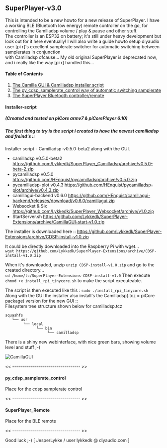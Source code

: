 ## SuperPlayer-v3.0

This is intended to be a new howto for a new release of SuperPlayer.
I have a working BLE (Bluetooth low energy) remote controller on the go, for controlling the Camilladsp volume / play & pause and other stuff.\
The controller is an ESP32 on battery; it's still under heavy development but look out for it here eventually!
I will also write a guide howto setup diyaudio user [pi r]'s excellent samplerate switcher for automatic switching between samplerates in conjunction\
with Camilladsp ofcause... My old original SuperPlayer is deprecated now, and i really like the way [pi r] handled this... 

#### Table of Contents
1. [The Camilla GUI & Camilladsp installer script](#Installer-script)
2. [The py_cdsp_samplerate_control way of automatic switching samplerate](#py_cdsp_samplerate_control)
3. [The SuperPlayer Bluetooth controller/remote](#SuperPlayer_Remote)


#### Installer-script 
##### (Created and tested on piCore armv7 & piCorePlayer 6.10)

##### The first thing to try is the script i created to have the newest camilladsp and freind's ::

Installer script - Camilladsp-v0.5.0-beta2 along with the GUI.

* camilladsp v0.5.0-beta2      https://github.com/Lykkedk/SuperPlayer_Camilladsp/archive/v0.5.0-beta-2.zip
* pycamilladsp v0.5.0          https://github.com/HEnquist/pycamilladsp/archive/v0.5.0.zip
* pycamilladsp-plot v0.4.3     https://github.com/HEnquist/pycamilladsp-plot/archive/v0.4.3.zip
* camillagui-backend v0.6.0    https://github.com/HEnquist/camillagui-backend/releases/download/v0.6.0/camillagui.zip
* Websocket & Six              https://github.com/Lykkedk/SuperPlayer_Websocket/archive/v1.0.zip
* StartServer.sh               https://github.com/Lykkedk/SuperPlayer-Extensions/archive/CamillaGUI-start-v1.0.zip


The installer is downloaded here :: https://github.com/Lykkedk/SuperPlayer-Extensions/archive/CDSP-install-v1.0.zip

It could be directly downloaded into the Raspberry Pi with wget...\
```wget https://github.com/Lykkedk/SuperPlayer-Extensions/archive/CDSP-install-v1.0.zip```

When it's downloaded, unzip ```unzip CDSP-install-v1.0.zip``` and go to the created directory...\
```cd /home/tc/SuperPlayer-Extensions-CDSP-install-v1.0``` Then execute ```chmod +x install_rpi_tinycore.sh```
to make the script executeable.

The script is then executed like this : ```sudo ./install_rpi_tinycore.sh```\
Along with the GUI the installer also install's the Camilladsp(.tcz = piCore package) version for the new GUI ::\
Filesystem tree structure shown below for camilladsp.tcz
```
squashfs
   └── usr
        └── local
              └── bin
                   └── camilladsp
```

There is a shiny new webinterface, with nice green bars, showing volume level and stuff ;-)

![CamillaGUI](/CamillaGUI.png)

<< ---------------------------------- >>

#### py_cdsp_samplerate_control
Place for the cdsp samplerate control

<< ---------------------------------- >>

#### SuperPlayer_Remote
Place for the BLE remote

<< ---------------------------------- >>  

Good luck ;-)  [ JesperLykke / user lykkedk @ diyaudio.com ]
